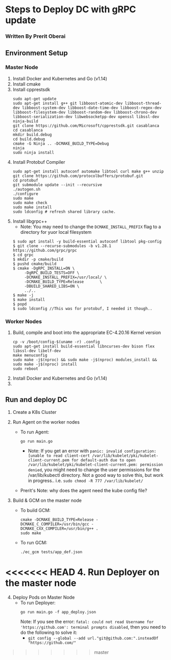 # Steps to Deploy DC with gRPC update

### Written By Prerit Oberai

## Environment Setup

### Master Node
1. Install Docker and Kubernetes and Go (v1.14)
2. Install cmake
3. Install cpprestsdk
    ```
    sudo apt-get update
    sudo apt-get install g++ git libboost-atomic-dev libboost-thread-dev libboost-system-dev libboost-date-time-dev libboost-regex-dev libboost-filesystem-dev libboost-random-dev libboost-chrono-dev libboost-serialization-dev libwebsocketpp-dev openssl libssl-dev ninja-build
    git clone https://github.com/Microsoft/cpprestsdk.git casablanca
    cd casablanca
    mkdir build.debug
    cd build.debug
    cmake -G Ninja .. -DCMAKE_BUILD_TYPE=Debug
    ninja
    sudo ninja install
    ```
4. Install Protobuf Compiler
    ```
    sudo apt-get install autoconf automake libtool curl make g++ unzip
    git clone https://github.com/protocolbuffers/protobuf.git
    cd protobuf
    git submodule update --init --recursive
    ./autogen.sh
    ./configure
    sudo make
    sudo make check
    sudo make install
    sudo ldconfig # refresh shared library cache.
    ```
5. Install libgrpc++
    - Note: You may need to change the `DCMAKE_INSTALL_PREFIX` flag to a directory for yuor local filesystem
    ```
    $ sudo apt install -y build-essential autoconf libtool pkg-config
    $ git clone --recurse-submodules -b v1.28.1 https://github.com/grpc/grpc
    $ cd grpc
    $ mkdir -p cmake/build
    $ pushd cmake/build
    $ cmake -DgRPC_INSTALL=ON \
         -DgRPC_BUILD_TESTS=OFF \
         -DCMAKE_INSTALL_PREFIX=/usr/local/ \
         -DCMAKE_BUILD_TYPE=Release       \
         -DBUILD_SHARED_LIBS=ON \
         ../..
    $ make -j
    $ make install
    $ popd
    $ sudo ldconfig //This was for protobuf, I needed it though..
    ```

### Worker Nodes
1. Build, compile and boot into the appropriate EC-4.20.16 Kernel version
    ```
    cp -v /boot/config-$(uname -r) .config
    sudo apt-get install build-essential libncurses-dev bison flex libssl-dev libelf-dev
    make menuconfig
    sudo make -j$(nproc) && sudo make -j$(nproc) modules_install && sudo make -j$(nproc) install
    sudo reboot
    ```
2. Install Docker and Kubernetes and Go (v1.14)
3. 

## Run and deploy DC
1. Create a K8s Cluster
2. Run Agent on the worker nodes
    - To run Agent:
        ```
        go run main.go
        ```
        - Note: If you get an error with `panic: invalid configuration: [unable to read client-cert /var/lib/kubelet/pki/kubelet-client-current.pem for default-auth due to open /var/lib/kubelet/pki/kubelet-client-current.pem: permission denied`, you might need to change the user permissions for the /var/lib/kubectl directory. Not a good way to solve this, but work in progress.. i.e. `sudo chmod -R 777 /var/lib/kubelet/`

    - Prerit's Note: why does the agent need the kube config file? 

3. Build & GCM on the master node
    - To build GCM:
        ```
        cmake -DCMAKE_BUILD_TYPE=Release -DCMAKE_C_COMPILER=/usr/bin/gcc -DCMAKE_CXX_COMPILER=/usr/bin/g++ .
        sudo make
        ```
    - To run GCM:
        ```
        ./ec_gcm tests/app_def.json
        ```
<<<<<<< HEAD
4. Run Deployer on the master node
=======

4. Deploy Pods on Master Node
    - To run Deployer: 
        ```
        go run main.go -f app_deploy.json
        ```
        Note: If you see the error: `fatal: could not read Username for 'https://github.com': terminal prompts disabled`, then you need to do the following to solve it:
        - `git config --global --add url."git@github.com:".insteadOf "https://github.com/"`

        
<!--Run Deployer on the master node
>>>>>>> master
    - Create a namespace that the application will be deployed to - this should match up with the namespace string in your app_def.json file
        - to create namespace, use: `kubectl create ns <namespace>`
    - Update app_def.json to point to the correct path for the application and the GCM/Agent IPs 
    - To run Deployer: 
        ```
        go run main.go -f app_deploy.json
        ```
        Note: If you see the error: `fatal: could not read Username for 'https://github.com': terminal prompts disabled`, then you need to do the following to solve it:
        - `git config --global --add url."git@github.com:".insteadOf "https://github.com/"`
    - To clean up all pods in a namespace, delete the namespace via: `kubectl delete ns <namespace>`
<<<<<<< HEAD

=======
-->
>>>>>>> master
<!-- ## Setup Steps:
1. Install Docker and Kubernetes and Go
2. Instantiate a K8s cluster
3. Install python3-pip, asyncio, and aiohttp
4. Install k8s client go libraries:
    ```
        go get k8s.io/api
        go get k8s.io/apimachinery
        go get k8s.io/client-go
    ``` -->